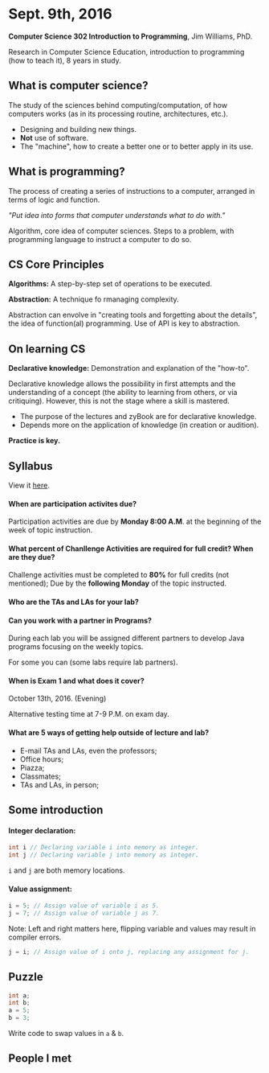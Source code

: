 Sept. 9th, 2016
===============

**Computer Science 302 Introduction to Programming**, Jim Williams, PhD.

Research in Computer Science Education, introduction to programming (how to teach it), 8 years in study.

What is computer science?
-------------------------

The study of the sciences behind computing/computation, of how computers works (as in its processing routine, architectures, etc.).

- Designing and building new things.
- **Not** use of software.
- The "machine", how to create a better one or to better apply in its use.

What is programming?
--------------------

The process of creating a series of instructions to a computer, arranged in terms of logic and function.

*"Put idea into forms that computer understands what to do with."*

Algorithm, core idea of computer sciences. Steps to a problem, with programming language to instruct a computer to do so.

CS Core Principles
------------------

**Algorithms:**
A step-by-step set of operations to be executed.

**Abstraction:**
A technique fo rmanaging complexity.

Abstraction can envolve in "creating tools and forgetting about the details", the idea of function(al) programming. Use of API is key to abstraction.

On learning CS
--------------

**Declarative knowledge:**
Demonstration and explanation of the "how-to".

Declarative knowledge allows the possibility in first attempts and the understanding of a concept (the ability to learning from others, or via critiquing). However, this is not the stage where a skill is mastered.

- The purpose of the lectures and zyBook are for declarative knowledge.
- Depends more on the application of knowledge (in creation or audition).

**Practice is key.**


Syllabus
--------

View it [here](https://cs302-www.cs.wisc.edu/wp/syllabus-3/).

#### When are participation activites due?

Participation activities are due by **Monday 8:00 A.M**. at the beginning of the week of topic instruction.

#### What percent of Chanllenge Activities are required for full credit? When are they due?

Challenge activities must be completed to **80%** for full credits (not mentioned); Due by the **following Monday** of the topic instructed.

#### Who are the TAs and LAs for your lab?

#### Can you work with a partner in Programs?

During each lab you will be assigned different partners to develop Java programs focusing on the weekly topics.

For some you can (some labs require lab partners).

#### When is Exam 1 and what does it cover?

October 13th, 2016. (Evening)

Alternative testing time at 7-9 P.M. on exam day.

#### What are 5 ways of getting help outside of lecture and lab?

- E-mail TAs and LAs, even the professors;
- Office hours;
- Piazza;
- Classmates;
- TAs and LAs, in person;

Some introduction
-----------------

#### Integer declaration:

```java
int i // Declaring variable i into memory as integer.
int j // Declaring variable j into memory as integer.
```

`i` and `j` are both memory locations.

####  Value assignment:

```java
i = 5; // Assign value of variable i as 5.
j = 7; // Assign value of variable j as 7.
```

Note: Left and right matters here, flipping variable and values may result in compiler errors.

```java
j = i; // Assign value of i onto j, replacing any assignment for j.
```

Puzzle
------

```java
int a;
int b;
a = 5;
b = 3;
```

Write code to swap values in `a` & `b`.

People I met
------------
